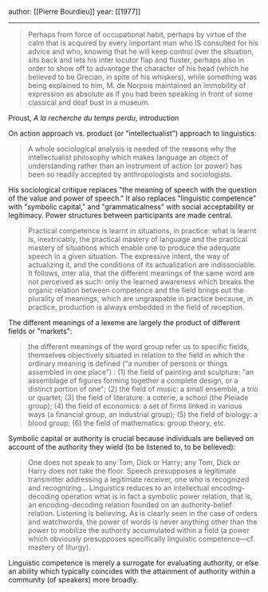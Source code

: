 author: [[Pierre Bourdieu]]
year: [[1977]]

---

> Perhaps from force of occupational habit, perhaps by virtue of the calm that is acquired by every important man who IS consulted for his advice and who, knowing that he will keep control over the situation, sits back and lets his inter locutor flap and fluster, perhaps also in order to show off to advantage the character of his head (which he believed to be Grecian, in spite of his whiskers), while something was being explained to him, M. de Norpois maintained an immobility of expression as absolute as if you had been speaking in front of some classical and deaf bust in a museum. 

Proust, _A la recherche du temps perdu_, introduction

On action approach vs. product (or "intellectualist") approach to linguistics:
> A whole sociological analysis is needed of the reasons why the intellectualist philosophy which makes language an object of understanding rather than an instrument of action (or power) has been so readily accepted by anthropologists and sociologists.

His sociological critique replaces "the meaning of speech with the question of the value and power of speech." It also replaces "linguistic competence" with "symbolic capital," and "grammaticalness" with social acceptability or legitimacy. Power structures between participants are made central.

> Practical competence is learnt in situations, in practice: what is learnt is, inextricably, the practical mastery of language and the practical mastery of situations which enable one to produce the adequate speech in a given situation. The expressive intent, the way of actualizing it, and the conditions of its actualization are indissociable. It follows, inter alia, that the different meanings of the same word are not perceived as such: only the learned awareness which breaks the organic relation between competence and the field brings out the plurality of meanings, which are ungraspable in practice because, in practice, production is always embedded in the field of reception.

The different meanings of a lexeme are largely the product of different fields or "markets":
> the different meanings of the word group refer us to specific fields, themselves objectively situated in relation to the field in which the ordinary meaning is defined ("a number of persons or things assembled in one place") : (1) the field of painting and sculpture: "an assemblage of figures forming together a complete design, or a distinct portion of one"; (2) the field of music: a small ensemble, a trio or quartet; (3) the field of literature: a coterie, a school (the Pleiade group); (4) the field of economics: a set of firms linked in various ways (a financial group, an industrial group); (5) the field of biology: a blood group; (6) the field of mathematics: group theory, etc.

Symbolic capital or authority is crucial because individuals are believed on account of the authority they wield (to be listened to, to be believed):
> One does not speak to any Tom, Dick or Harry; any Tom, Dick or Harry does not take the floor. Speech presupposes a legitimate transmitter addressing a legitimate receiver, one who is recognized and recognizing... Linguistics reduces to an intellectual encoding-decoding operation what is in fact a symbolic power relation, that is, an encoding-decoding relation founded on an authority-belief relation. Listening is believing. As is clearly seen in the case of orders and watchwords, the power of words is never anything other than the power to mobilize the authority accumulated within a field (a power which obviously presupposes specifically linguistic competence—cf. mastery of liturgy).

Linguistic competence is merely a surrogate for evaluating authority, or else an ability which typically coincides with the attainment of authority within a community (of speakers) more broadly.
